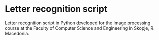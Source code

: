 # Letter recognition script

Letter recognition script in Python developed for the Image processing course at the Faculty of Computer Science and Engineering in Skopje, R. Macedonia. 
